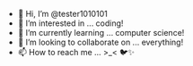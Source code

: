 - 👋 Hi, I’m @tester1010101
- 👀 I’m interested in ... coding!
- 🌱 I’m currently learning ... computer science!
- 💞️ I’m looking to collaborate on ... everything!
- 📫 How to reach me ... >_< 🐦✨

